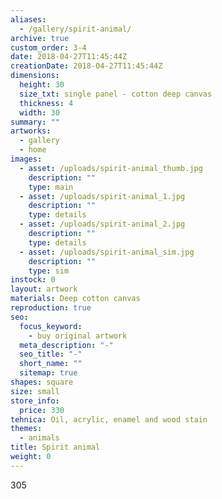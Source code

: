 ```yaml
---
aliases:
  - /gallery/spirit-animal/
archive: true
custom_order: 3-4
date: 2018-04-27T11:45:44Z
creationDate: 2018-04-27T11:45:44Z
dimensions:
  height: 30
  size_txt: single panel - cotton deep canvas
  thickness: 4
  width: 30
summary: ""
artworks:
  - gallery
  - home
images:
  - asset: /uploads/spirit-animal_thumb.jpg
    description: ""
    type: main
  - asset: /uploads/spirit-animal_1.jpg
    description: ""
    type: details
  - asset: /uploads/spirit-animal_2.jpg
    description: ""
    type: details
  - asset: /uploads/spirit-animal_sim.jpg
    description: ""
    type: sim
instock: 0
layout: artwork
materials: Deep cotton canvas
reproduction: true
seo:
  focus_keyword:
    - buy original artwork
  meta_description: "-"
  seo_title: "-"
  short_name: ""
  sitemap: true
shapes: square
size: small
store_info:
  price: 330
tehnica: Oil, acrylic, enamel and wood stain
themes:
  - animals
title: Spirit animal
weight: 0
---
```


305
